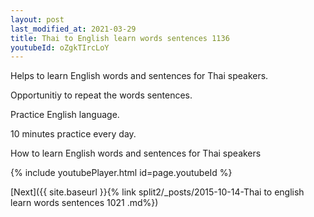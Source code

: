 ```yaml
---
layout: post
last_modified_at: 2021-03-29
title: Thai to English learn words sentences 1136 
youtubeId: oZgkTIrcLoY
---
```

 
 
Helps to learn English words and sentences for Thai speakers.

Opportunitiy to repeat the words sentences. 

Practice English language. 
 
10 minutes practice every day. 
 
How to learn English words and sentences for Thai speakers 
 
{% include youtubePlayer.html id=page.youtubeId %}
 
 
[Next]({{ site.baseurl }}{% link  split2/_posts/2015-10-14-Thai to english learn words sentences 1021 .md%})
 
